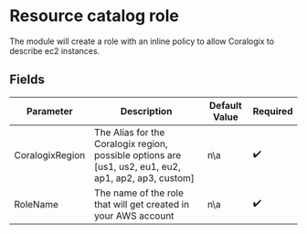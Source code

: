 # Resource catalog role

The module will create a role with an inline policy to allow Coralogix to describe ec2 instances.

## Fields

| Parameter | Description | Default Value | Required |
|-----------|-------------|---------------|----------|
| CoralogixRegion | The Alias for the Coralogix region, possible options are [us1, us2, eu1, eu2, ap1, ap2, ap3, custom] | n\a | :heavy_check_mark: |
| RoleName | The name of the role that will get created in your AWS account | n\a | :heavy_check_mark: |
